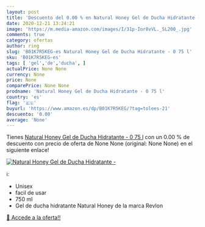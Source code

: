 ```yaml
---
layout: post
title: 'Descuento del 0.00 % en Natural Honey Gel de Ducha Hidratante - '
date: 2020-12-21 13:24:21
image: 'https://m.media-amazon.com/images/I/31p-Ior8vVL._SL200_.jpg'
comments: true
category: ofertas
author: ring
slug: 'B01K7R5KEG-es Natural Honey Gel de Ducha Hidratante - 0 75 l'
sku: 'B01K7R5KEG-es'
tags: [ 'gel','de','ducha', ]
actualPrice: None None
currency: None
price: None
comparePrice: None None
prodname: 'Natural Honey Gel de Ducha Hidratante - 0 75 l'
country: 'es'
flag: '🇪🇸'
buyurl: 'https://www.amazon.es/dp/B01K7R5KEG/?tag=tolees-21'
descuento: '0.00'
average: 'None'
---
```


Tienes [Natural Honey Gel de Ducha Hidratante - 0 75 l](https://www.amazon.es/dp/B01K7R5KEG/?tag=tolees-21) con un 0.00 % de descuento con precio de oferta de None None (original: None None) en el siguiente enlace!

[![Natural Honey Gel de Ducha Hidratante - ](https://m.media-amazon.com/images/I/31p-Ior8vVL._SL200_.jpg)](https://www.amazon.es/dp/B01K7R5KEG/?tag=tolees-21)

ℹ️:

- Unisex
- facil de usar
- 750 ml
- Gel de ducha hidratante Natural Honey de la marca Revlon

[🛒 Accede a la oferta!!](https://www.amazon.es/dp/B01K7R5KEG/?tag=tolees-21)
